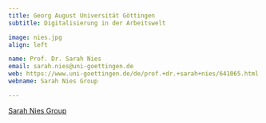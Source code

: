 ```yaml
---
title: Georg August Universität Göttingen
subtitle: Digitalisierung in der Arbeitswelt

image: nies.jpg
align: left

name: Prof. Dr. Sarah Nies
email: sarah.nies@uni-goettingen.de
web: https://www.uni-goettingen.de/de/prof.+dr.+sarah+nies/641065.html
webname: Sarah Nies Group

---
```


[Sarah Nies Group](https://www.uni-goettingen.de/de/prof.+dr.+sarah+nies/641065.html)
